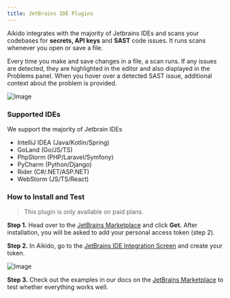 ```yaml
---
title: JetBrains IDE Plugins
---
```



Aikido integrates with the majority of Jetbrains IDEs and scans your codebases for **secrets, API keys** and **SAST** code issues. It runs scans whenever you open or save a file.

Every time you make and save changes in a file, a scan runs. If any issues are detected, they are highlighted in the editor and also displayed in the Problems panel. When you hover over a detected SAST issue, additional context about the problem is provided.

![Image](https://ucarecdn.com/530564ed-8698-4161-b13e-4aa301e00836/)

### Supported IDEs

We support the majority of Jetbrain IDEs

- IntelliJ IDEA (Java/Kotlin/Spring)
- GoLand (Go/JS/TS)
- PhpStorm (PHP/Laravel/Symfony)
- PyCharm (Python/Django)
- Rider (C#/.NET/ASP.NET)
- WebStorm (JS/TS/React)

### How to Install and Test

> This plugin is only available on paid plans.

**Step 1.** Head over to the [JetBrains Marketplace](https://plugins.jetbrains.com/plugin/24993-aikido-security) and click **Get.** After installation, you will be asked to add your personal access token (step 2).

**Step 2.** In Aikido, go to the [JetBrains IDE Integration Screen](https://app.aikido.dev/settings/integrations/ide/jetbrains) and create your token. 

![Image](https://ucarecdn.com/3fefe56c-0d6a-43b6-a61d-6bf47f6c7118/)

**Step 3.** Check out the examples in our docs on the [JetBrains Marketplace](https://plugins.jetbrains.com/plugin/24993-aikido-security) to test whether everything works well.
